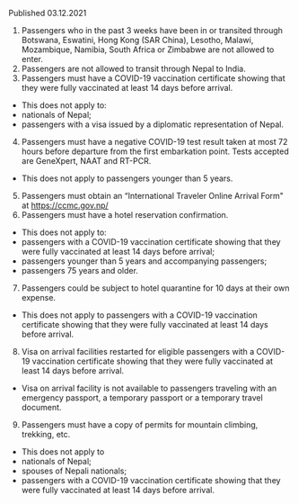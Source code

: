 Published 03.12.2021
1. Passengers who in the past 3 weeks have been in or transited through Botswana, Eswatini, Hong Kong (SAR China), Lesotho, Malawi, Mozambique, Namibia, South Africa or Zimbabwe are not allowed to enter.
2. Passengers are not allowed to transit through Nepal to India.
3. Passengers must have a COVID-19 vaccination certificate showing that they were fully vaccinated at least 14 days before arrival.
- This does not apply to:
- nationals of Nepal;
- passengers with a visa issued by a diplomatic representation of Nepal.
4. Passengers must have a negative COVID-19 test result taken at most 72 hours before departure from the first embarkation point. Tests accepted are GeneXpert, NAAT and RT-PCR.
- This does not apply to passengers younger than 5 years.
5. Passengers must obtain an “International Traveler Online Arrival Form" at <a href="https://ccmc.gov.np/">https://ccmc.gov.np/</a>
6. Passengers must have a hotel reservation confirmation.
- This does not apply to:
- passengers with a COVID-19 vaccination certificate showing that they were fully vaccinated at least 14 days before arrival;
- passengers younger than 5 years and accompanying passengers;
- passengers 75 years and older.
7. Passengers could be subject to hotel quarantine for 10 days at their own expense.
- This does not apply to passengers with a COVID-19 vaccination certificate showing that they were fully vaccinated at least 14 days before arrival.
8. Visa on arrival facilities restarted for eligible passengers with a COVID-19 vaccination certificate showing that they were fully vaccinated at least 14 days before arrival.
- Visa on arrival facility is not available to passengers traveling with an emergency passport, a temporary passport or a temporary travel document.
9. Passengers must have a copy of permits for mountain climbing, trekking, etc.
- This does not apply to
- nationals of Nepal;
- spouses of Nepali nationals;
- passengers with a COVID-19 vaccination certificate showing that they were fully vaccinated at least 14 days before arrival.